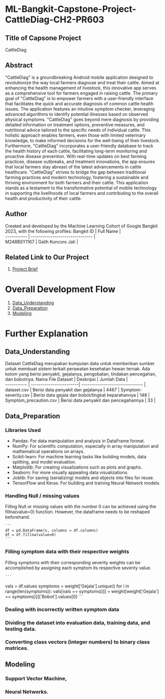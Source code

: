 # ML-Bangkit-Capstone-Project-CattleDiag-CH2-PR603


## Title of Capsone Project 
CattleDiag

## Abstract
"CattleDiag" is a groundbreaking Android mobile application designed to revolutionize the way local farmers diagnose and treat their cattle. Aimed at enhancing the health management of livestock, this innovative app serves as a comprehensive tool for farmers engaged in raising cattle. The primary goal of "CattleDiag" is to empower farmers with a user-friendly interface that facilitates the quick and accurate diagnosis of common cattle health issues.
The application features an intuitive symptom checker, leveraging advanced algorithms to identify potential illnesses based on observed physical symptoms. "CattleDiag" goes beyond mere diagnosis by providing detailed information on treatment options, preventive measures, and nutritional advice tailored to the specific needs of individual cattle. This holistic approach enables farmers, even those with limited veterinary knowledge, to make informed decisions for the well-being of their livestock.
Furthermore, "CattleDiag" incorporates a user-friendly database to track the health history of each cattle, facilitating long-term monitoring and proactive disease prevention. With real-time updates on best farming practices, disease outbreaks, and treatment innovations, the app ensures that local farmers stay abreast of the latest advancements in cattle healthcare.
"CattleDiag" strives to bridge the gap between traditional farming practices and modern technology, fostering a sustainable and thriving environment for both farmers and their cattle. This application stands as a testament to the transformative potential of mobile technology in supporting the livelihoods of local farmers and contributing to the overall health and productivity of their cattle.

## Author
Created and developed by the Machine Learning Cohort of Google Bangkit 2023, with the following profiles:
Bangkit ID  | Full Name                       |                
----------- | ------------------------------- |               
M248BSY1167 | Galih Kuncoro Jati  | 



## Related Link to Our Project
1. [Project Brief](https://docs.google.com/document/d/1PMCEKqtCIhXkZkfvbOby7mso87_mXo0LEJmka7PsVAE/edit?usp=sharing)


# Overall Development Flow 
1. [Data_Understanding](#Data_Understanding)  
2. [Data_Preparation](#Data_Preparation)    
3. [Modeling](#Modeling)  

# Further Explanation
## Data_Understanding
Dataset CattleDiag merupakan kumpulan data untuk memberikan sumber untuk membuat sistem terkait perawatan kesehatan hewan ternak. Ada kolom yang berisi penyakit, gejalanya, pengobatan, tindakan pencegahan, dan bobotnya.
Nama File Dataset   | Deskripsi               |  Jumlah Data                      |              
-----------         | ------------------------|   ------------------------------- |             
 dataset.csv        | Berisi data penyakit dan gejalanya | 4467                       |
 Symptom-severity.csv        |  Berisi data gejala dan bobot/tingkat keparahannya | 148 |
 Symptom_precaution.csv      |  Berisi data penyakit dan pencegahannya             | 33 |


## Data_Preparation
### Libraries Used
- Pandas: For data manipulation and analysis in DataFrame format.
- NumPy: For scientific computation, especially in array manipulation and mathematical operations on arrays.
- Scikit-learn: For machine learning tasks like building models, data splitting, and model evaluation.
- Matplotlib: For creating visualizations such as plots and graphs.
- Seaborn: For more visually appealing data visualizations.
- Joblib: For saving (serializing) models and objects into files for reuse.
- TensorFlow and Keras: For building and training Neural Network models.


### Handling Null / missing values
Filling Null or missing values with the number 0 can be achieved using the fillna(value=0) function. However, the dataframe needs to be reshaped beforehand.

    ```
    df = pd.DataFrame(s, columns = df.columns)
    df = df.fillna(value=0)
    ``` 

### Filling symptom data with their respective weights
Filling symptoms with their corresponding severity weights can be accomplished by assigning each symptom its respective severity value.

    ```
vals = df.values
symptoms = weight['Gejala'].unique()
for i in range(len(symptoms)):
    vals[vals == symptoms[i]] = weight[weight['Gejala'] == symptoms[i]]['Bobot'].values[0]
    ``` 


### Dealing with incorrectly written symptom data
### Dividing the dataset into evaluation data, training data, and testing data.
### Converting class vectors (integer numbers) to binary class matrices.

## Modeling
### Support Vector Machine,
### Neural Networks.


